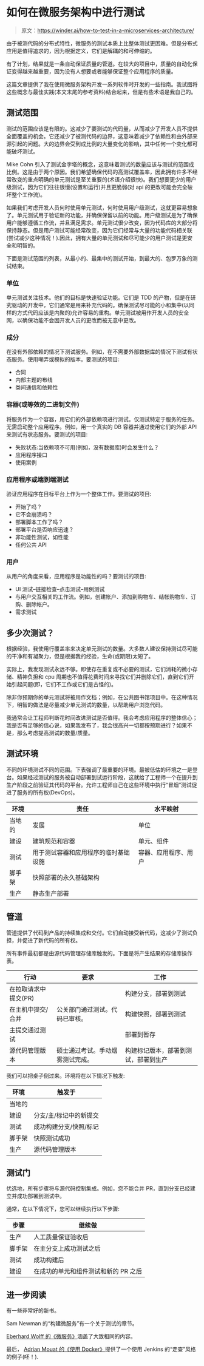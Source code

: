 # 如何在微服务架构中进行测试

> 原文：<https://winder.ai/how-to-test-in-a-microservices-architecture/>

由于被测代码的分布式特性，微服务的测试本质上比整体测试更困难。但是分布式应用是值得追求的，因为根据定义，它们是解耦的和可伸缩的。

有了计划，结果就是一条自动保证质量的管道。在较大的项目中，质量的自动化保证变得越来越重要，因为没有人想要或者能够保证整个应用程序的质量。

这篇文章提供了我在使用微服务架构开发一系列软件时开发的一些指南。我试图将这些概念与最佳实践(本文末尾的参考资料)结合起来，但是有些术语是我自己的。

## 测试范围

测试的范围应该是有限的。这减少了要测试的代码量，从而减少了开发人员不提供全面覆盖的机会。它还减少了被测代码的边界，这意味着减少了依赖性和由外部来源引起的问题。大的边界会受到成比例的大量变化的影响，其中任何一个变化都可能破坏测试。

Mike Cohn 引入了测试金字塔的概念，这意味着测试的数量应该与测试的范围成比例。这是由于两个原因。我们希望确保代码的高测试覆盖率，因此拥有许多不经常改变的重点明确的单元测试是至关重要的(术语介绍很快)。我们想要更少的用户级测试，因为它们往往很慢(设置和运行)并且更脆弱(对 api 的更改可能会完全破坏整个工作流)。

如果我们考虑开发人员何时使用单元测试，何时使用用户级测试，这就更容易想象了。单元测试用于验证新的功能，并确保保留以前的功能。用户级测试是为了确保用户能够遵循工作流，并且满足需求。单元测试很少改变，因为代码库的大部分将保持静态。但是用户测试可能经常改变，因为它们经常与大量的功能代码相关联(尝试减少这种情况！).因此，拥有大量的单元测试和尽可能少的用户测试是更安全和明智的。

下面是测试范围的列表，从最小的、最集中的测试开始，到最大的、包罗万象的测试结束。

### 单位

单元测试关注技术。他们的目标是快速验证功能。它们是 TDD 的产物，但是在研究驱动的开发中，它们通常是用来补充代码的。确保测试尽可能的小和集中(以同样的方式代码应该是内聚的)允许容易的重构。单元测试被用作开发人员的安全网，以确保功能不会因开发人员的更改而被无意中更改。

### 成分

在没有外部依赖的情况下测试服务。例如，在不需要外部数据库的情况下测试有状态服务。使用嘲弄或模拟的版本。要测试的项目:

*   合同
*   内部主题的布线
*   类间通信和依赖性

### 容器(或等效的二进制文件)

将服务作为一个容器，用它们的外部依赖项进行测试。仅测试特定于服务的任务。无需启动整个应用程序。例如，用一个真实的 DB 容器并通过使用它们的外部 API 来测试有状态服务。要测试的项目:

*   失败状态:当依赖项不可用(例如，没有数据库)时会发生什么？
*   应用程序接口
*   使用案例

### 应用程序或端到端测试

验证应用程序在目标平台上作为一个整体工作。要测试的项目:

*   开始了吗？
*   它不会崩溃吗？
*   部署脚本工作了吗？
*   部署平台是否响应迅速？
*   非功能性测试，如性能
*   任何公共 API

### 用户

从用户的角度来看，应用程序是功能性的吗？要测试的项目:

*   UI 测试–链接检查–点击测试–用例测试
*   与用户交互相关的工作流。例如，创建帐户、添加到购物车、结帐购物车、订购、删除帐户。
*   需求测试

## 多少次测试？

根据经验，我使用行覆盖率来决定单元测试的数量。大多数人建议保持测试尽可能的干净和有凝聚力，但是根据我的经验，生命(或期限)太短了。

实际上，我发现测试永远不够。即使存在重复或不必要的测试，它们消耗的微小存储、精神负担和 cpu 周期也不值得花费时间来寻找它们并删除它们，直到它们开始引起问题(即，它们不工作或它们是古怪的)。

除非你预期你的单元测试将被用作文档；例如，在公共图书馆项目中。在这种情况下，明智的做法是尽量减少单元测试的数量，以帮助用户浏览代码。

我通常会让工程师判断花时间改进测试是否值得。我会考虑应用程序的整体信心；我是否有足够的信心说，如果我发布了，我会很高兴一切都按预期进行？如果不是，那么考虑提高测试的数量/质量。

## 测试环境

不同的环境测试不同的范围。下表强调了最重要的环境。最被低估的环境之一是登台。如果经过测试的服务被自动部署到试运行阶段，这就给了工程师一个在提升到生产阶段之前验证其代码的平台。允许工程师自己在这些环境中执行“冒烟”测试促进了服务的所有权(DevOps)。

| 环境 | 责任 | 水平映射 |
| --- | --- | --- |
| 当地的 | 发展 | 单位 |
| 建设 | 建筑规范和容器 | 单元、组件 |
| 测试 | 用于测试容器和应用程序的临时基础设施 | 容器、应用程序、用户 |
| 脚手架 | 快照部署的永久基础架构 |  |
| 生产 | 静态生产部署 |  |

## 管道

管道提供了代码到产品的持续集成和交付。它们自动接受新代码，这减少了测试负担，并促进了新代码的所有权。

所有事件最初都是由源代码管理存储库触发的。下面是将产生结果的存储库操作表。

| 行动 | 要求 | 工作 |
| --- | --- | --- |
| 在拉取请求中提交(PR) |  | 构建分支，部署到测试 |
| 在主机中提交/合并 | 公关部门通过测试。代码已审核。 | 构建快照，部署到测试 |
| 主提交通过测试 |  | 部署到暂存 |
| 源代码管理版本 | 硕士通过考试。手动烟雾测试完成。 | 构建标记版本，部署到测试，部署到生产 |

我们可以把桌子倒过来。环境将在以下情况下触发:

| 环境 | 触发于 |
| --- | --- |
| 当地的 |  |
| 建设 | 分支/主/标记中的新提交 |
| 测试 | 成功构建分支/快照/标记 |
| 脚手架 | 快照测试成功 |
| 生产 | 源代码管理版本 |

## 测试门

优选地，所有步骤将与源代码控制集成。例如，您不能合并 PR，直到分支已经建立并成功部署到测试中。

通常，在以下情况下，您可以继续执行以下步骤:

| 步骤 | 继续做 |
| --- | --- |
| 生产 | 人工质量保证验收后 |
| 脚手架 | 在主分支上成功测试之后 |
| 测试 | 成功构建后 |
| 建设 | 在成功的单元和组件测试和新的 PR 之后 |

## 进一步阅读

有一些非常好的新书。

Sam Newman 的“构建微服务”有一个关于测试的章节。

[Eberhard Wolff 的《微服务》](http://amzn.to/2cXz7vE)涵盖了大致相同的内容。

最后， [Adrian Mouat 的《使用 Docker》](http://amzn.to/2cpjRWm)提供了一个使用 Jenkins 的“走查”风格的例子(呸！).